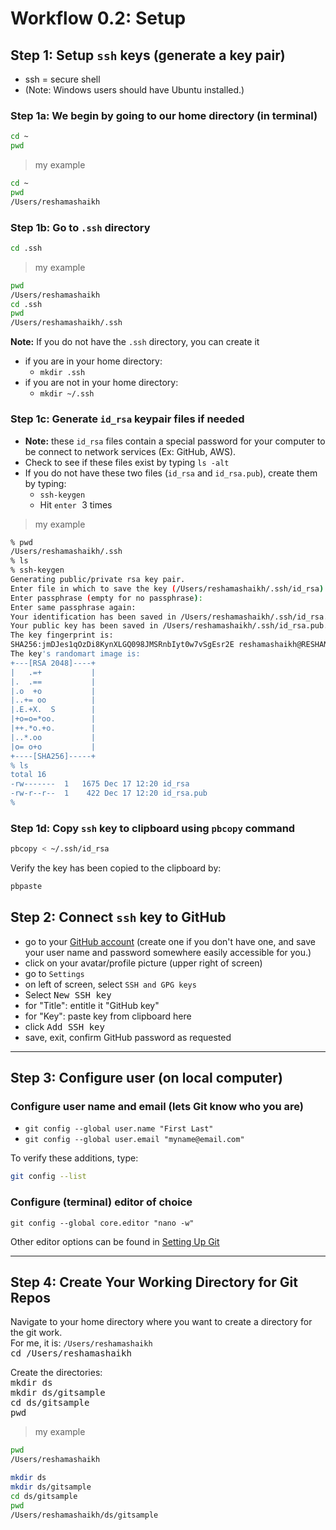 
# Workflow 0.2: Setup


## Step 1:  Setup `ssh` keys (generate a key pair)
- ssh = secure shell
- (Note:  Windows users should have Ubuntu installed.)

### Step 1a:  We begin by going to our home directory (in terminal)
```bash
cd ~
pwd
```
>my example
```bash
cd ~
pwd
/Users/reshamashaikh
```

### Step 1b:  Go to `.ssh` directory
```bash
cd .ssh
```
>my example
```bash
pwd
/Users/reshamashaikh
cd .ssh
pwd
/Users/reshamashaikh/.ssh 
```

**Note:**  If you do not have the `.ssh` directory, you can create it
- if you are in your home directory:
	- `mkdir .ssh` 
- if you are not in your home directory:
	- `mkdir ~/.ssh`


### Step 1c: Generate `id_rsa` keypair files if needed
- **Note:**  these `id_rsa` files contain a special password for your computer to be connect to network services (Ex:  GitHub, AWS).
- Check to see if these files exist by typing <kbd> `ls -alt`</kbd>
- If you do not have these two files (`id_rsa` and `id_rsa.pub`), create them by typing:  
	- <kbd> `ssh-keygen`</kbd>
	- Hit  <kbd> `enter`  </kbd> 3 times

>my example
```bash
% pwd 
/Users/reshamashaikh/.ssh
% ls
% ssh-keygen
Generating public/private rsa key pair.
Enter file in which to save the key (/Users/reshamashaikh/.ssh/id_rsa): 
Enter passphrase (empty for no passphrase): 
Enter same passphrase again: 
Your identification has been saved in /Users/reshamashaikh/.ssh/id_rsa.
Your public key has been saved in /Users/reshamashaikh/.ssh/id_rsa.pub.
The key fingerprint is:
SHA256:jmDJes1qOzDi8KynXLGQ098JMSRnbIyt0w7vSgEsr2E reshamashaikh@RESHAMAs-MacBook-Pro.local
The key's randomart image is:
+---[RSA 2048]----+
|   .=+           |
|.  .==           |
|.o  +o           |
|..+= oo          |
|.E.+X.  S        |
|+o=o=*oo.        |
|++.*o.+o.        |
|..*.oo           |
|o= o+o           |
+----[SHA256]-----+
% ls
total 16
-rw-------  1   1675 Dec 17 12:20 id_rsa
-rw-r--r--  1    422 Dec 17 12:20 id_rsa.pub
% 
```

### Step 1d: Copy `ssh` key to clipboard using `pbcopy` command
```bash
pbcopy < ~/.ssh/id_rsa
```
Verify the key has been copied to the clipboard by:  
```bash
pbpaste
```


## Step 2:  Connect `ssh` key to GitHub
- go to your [GitHub account](https://github.com/) (create one if you don't have one, and save your user name and password somewhere easily accessible for you.)
- click on your avatar/profile picture (upper right of screen)
- go to `Settings`
- on left of screen, select `SSH and GPG keys`
- Select <kbd> New SSH key </kbd>
- for "Title":  entitle it  "GitHub key"
- for "Key":  paste key from clipboard here
- click <kbd> Add SSH key </kbd>
- save, exit, confirm GitHub password as requested


---
## Step 3:  Configure user (on local computer)
### Configure user name and email (lets Git know who you are)
- `git config --global user.name "First Last"`  
- `git config --global user.email "myname@email.com"` 

To verify these additions, type:  
```bash
git config --list
```

### Configure (terminal) editor of choice
`git config --global core.editor "nano -w"` 

Other editor options can be found in [Setting Up Git](http://swcarpentry.github.io/git-novice/02-setup/)

---
## Step 4: Create Your Working Directory for Git Repos
Navigate to your home directory where you want to create a directory for the git work.  
For me, it is:  `/Users/reshamashaikh`  
<kbd> cd /Users/reshamashaikh </kbd>  

Create the directories:  
<kbd>  mkdir ds  </kbd>  
<kbd>  mkdir ds/gitsample </kbd>  
<kbd>  cd ds/gitsample </kbd>  
<kbd>  pwd </kbd>  
  
>my example
```bash
pwd
/Users/reshamashaikh
```
```bash
mkdir ds
mkdir ds/gitsample
cd ds/gitsample
pwd
/Users/reshamashaikh/ds/gitsample
```
